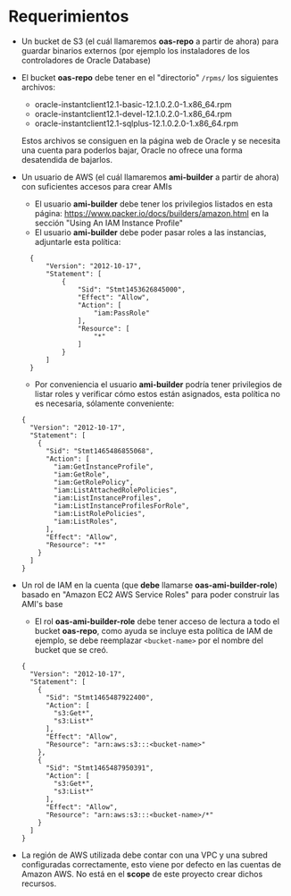 Requerimientos
==============

 - Un bucket de S3 (el cuál llamaremos **oas-repo** a partir de ahora) para guardar binarios externos (por ejemplo los instaladores de los controladores de Oracle Database)
 - El bucket **oas-repo** debe tener en el "directorio" `/rpms/` los siguientes archivos:
   - oracle-instantclient12.1-basic-12.1.0.2.0-1.x86\_64.rpm
   - oracle-instantclient12.1-devel-12.1.0.2.0-1.x86\_64.rpm
   - oracle-instantclient12.1-sqlplus-12.1.0.2.0-1.x86\_64.rpm

   Estos archivos se consiguen en la página web de Oracle y se necesita una cuenta para poderlos bajar, Oracle no ofrece una forma desatendida de bajarlos.
 - Un usuario de AWS (el cuál llamaremos **ami-builder** a partir de ahora) con suficientes accesos para crear AMIs
   - El usuario **ami-builder** debe tener los privilegios listados en esta página: https://www.packer.io/docs/builders/amazon.html en la sección "Using An IAM Instance Profile"
   - El usuario **ami-builder** debe poder pasar roles a las instancias, adjuntarle esta política:
   ```
     {
         "Version": "2012-10-17",
         "Statement": [
             {
                 "Sid": "Stmt1453626845000",
                 "Effect": "Allow",
                 "Action": [
                     "iam:PassRole"
                 ],
                 "Resource": [
                     "*"
                 ]
             }
         ]
     }
   ```
   - Por conveniencia el usuario **ami-builder** podría tener privilegios de listar roles y verificar cómo estos están asignados, esta política no es necesaria, sólamente conveniente:
   ```
   {
     "Version": "2012-10-17",
     "Statement": [
       {
         "Sid": "Stmt1465486855068",
         "Action": [
           "iam:GetInstanceProfile",
           "iam:GetRole",
           "iam:GetRolePolicy",
           "iam:ListAttachedRolePolicies",
           "iam:ListInstanceProfiles",
           "iam:ListInstanceProfilesForRole",
           "iam:ListRolePolicies",
           "iam:ListRoles",
         ],
         "Effect": "Allow",
         "Resource": "*"
       }
     ]
   }
   ```
 - Un rol de IAM en la cuenta (que **debe** llamarse **oas-ami-builder-role**) basado en "Amazon EC2 AWS Service Roles" para poder construir las AMI's base
   - El rol **oas-ami-builder-role** debe tener acceso de lectura a todo el bucket **oas-repo**, como ayuda se incluye esta política de IAM de ejemplo, se debe reemplazar `<bucket-name>` por el nombre del bucket que se creó.
   ```
   {
     "Version": "2012-10-17",
     "Statement": [
       {
         "Sid": "Stmt1465487922400",
         "Action": [
           "s3:Get*",
           "s3:List*"
         ],
         "Effect": "Allow",
         "Resource": "arn:aws:s3:::<bucket-name>"
       },
       {
         "Sid": "Stmt1465487950391",
         "Action": [
           "s3:Get*",
           "s3:List*"
         ],
         "Effect": "Allow",
         "Resource": "arn:aws:s3:::<bucket-name>/*"
       }
     ]
   }
   ```
 - La región de AWS utilizada debe contar con una VPC y una subred configuradas correctamente, esto viene por defecto en las cuentas de Amazon AWS. No está en el **scope** de este proyecto crear dichos recursos.
